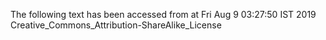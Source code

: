 The following text has been accessed from at Fri Aug 9 03:27:50 IST 2019
Creative_Commons_Attribution-ShareAlike_License
